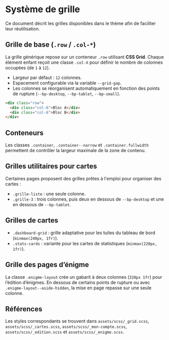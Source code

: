 # Système de grille

Ce document décrit les grilles disponibles dans le thème afin de faciliter leur réutilisation.

## Grille de base (`.row` / `.col-*`)

La grille générique repose sur un conteneur `.row` utilisant **CSS Grid**. Chaque élément enfant reçoit une classe `.col-X` pour définir le nombre de colonnes occupées (de `1` à `12`).

- Largeur par défaut : `12` colonnes.
- Espacement configurable via la variable `--grid-gap`.
- Les colonnes se réorganisent automatiquement en fonction des points de rupture (`--bp-desktop`, `--bp-tablet`, `--bp-small`).

```html
<div class="row">
  <div class="col-6">Bloc A</div>
  <div class="col-6">Bloc B</div>
</div>
```

## Conteneurs

Les classes `.container`, `.container--narrow` et `.container.fullwidth` permettent de contrôler la largeur maximale de la zone de contenu.

## Grilles utilitaires pour cartes

Certaines pages proposent des grilles prêtes à l'emploi pour organiser des cartes :

- `.grille-liste` : une seule colonne.
- `.grille-3` : trois colonnes, puis deux en dessous de `--bp-desktop` et une en dessous de `--bp-tablet`.

## Grilles de cartes

- `.dashboard-grid` : grille adaptative pour les tuiles du tableau de bord (`minmax(240px, 1fr)`).
- `.stats-cards` : variante pour les cartes de statistiques (`minmax(220px, 1fr)`).

## Grille des pages d’énigme

La classe `.enigme-layout` crée un gabarit à deux colonnes (`320px 1fr`) pour l’édition d’énigmes. En dessous de certains points de rupture ou avec `.enigme-layout--aside-hidden`, la mise en page repasse sur une seule colonne.

## Références

Les styles correspondants se trouvent dans `assets/scss/_grid.scss`, `assets/scss/_cartes.scss`, `assets/scss/_mon-compte.scss`, `assets/scss/_edition.scss` et `assets/scss/_enigme.scss`.
